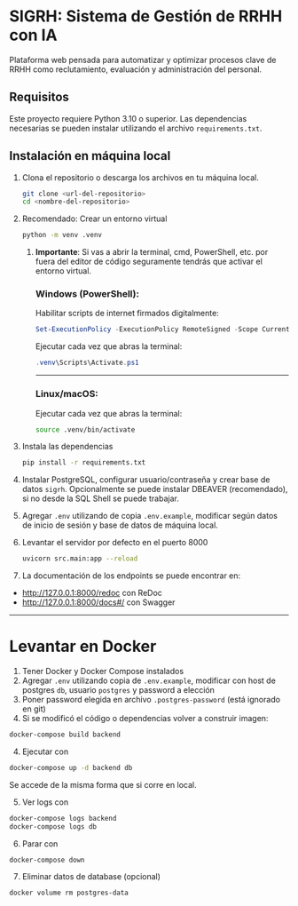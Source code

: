 # SIGRH: Sistema de Gestión de RRHH con IA

Plataforma web pensada para automatizar y optimizar procesos clave de RRHH como reclutamiento, evaluación y administración del personal.

## Requisitos

Este proyecto requiere Python 3.10 o superior. Las dependencias necesarias se pueden instalar utilizando el archivo `requirements.txt`.

## Instalación en máquina local

1. Clona el repositorio o descarga los archivos en tu máquina local.

    ```bash
    git clone <url-del-repositorio>
    cd <nombre-del-repositorio>
    ```

2. Recomendado: Crear un entorno virtual

    ```bash
    python -m venv .venv
    ```

    1. **Importante**: Si vas a abrir la terminal, cmd, PowerShell, etc. por fuera del editor de código seguramente tendrás que activar el entorno virtual.

        ### Windows (PowerShell):

        Habilitar scripts de internet firmados digitalmente:
        ```powershell
        Set-ExecutionPolicy -ExecutionPolicy RemoteSigned -Scope CurrentUser
        ```
        Ejecutar cada vez que abras la terminal:
        ```powershell
        .venv\Scripts\Activate.ps1
        ```
        ---

        ### Linux/macOS:
        Ejecutar cada vez que abras la terminal:
        ```bash
        source .venv/bin/activate
        ```

3. Instala las dependencias

    ```bash
    pip install -r requirements.txt
    ```

4. Instalar PostgreSQL, configurar usuario/contraseña y crear base de datos `sigrh`. Opcionalmente se puede instalar DBEAVER (recomendado), si no desde la SQL Shell se puede trabajar.

5. Agregar `.env` utilizando de copia `.env.example`, modificar según datos de inicio de sesión y base de datos de máquina local.

6. Levantar el servidor por defecto en el puerto 8000

    ```bash
    uvicorn src.main:app --reload
    ```

6. La documentación de los endpoints se puede encontrar en:

- http://127.0.0.1:8000/redoc con ReDoc
- http://127.0.0.1:8000/docs#/ con Swagger

---

# Levantar en Docker
1. Tener Docker y Docker Compose instalados
2. Agregar `.env` utilizando copia de `.env.example`, modificar con host de postgres `db`, usuario `postgres` y password a elección
3. Poner password elegida en archivo  `.postgres-password` (está ignorado en git)
4. Si se modificó el código o dependencias volver a construir imagen:
```bash
docker-compose build backend
```
4. Ejecutar con
```bash
docker-compose up -d backend db
```
Se accede de la misma forma que si corre en local.

5. Ver logs con
```bash
docker-compose logs backend
docker-compose logs db
```

6. Parar con
```bash
docker-compose down
```

7. Eliminar datos de database (opcional)
```bash
docker volume rm postgres-data
```
